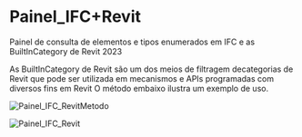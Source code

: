 # Painel_IFC+Revit

Painel de consulta de elementos e tipos enumerados em IFC e as BuiltInCategory de Revit 2023

As BuiltInCategory de Revit são um dos meios de filtragem decategorias de Revit que pode ser utilizada em mecanismos e APIs programadas com diversos fins 
em Revit O método embaixo ilustra um exemplo de uso. 

![Painel_IFC_RevitMetodo](https://user-images.githubusercontent.com/9437020/211206502-ff353c64-0af0-4897-a083-fec5da91569c.PNG)

                                                                                                          
![Painel_IFC_Revit](https://user-images.githubusercontent.com/9437020/211205667-23e508a1-f6da-4b0b-a568-ed71d344e228.PNG)
